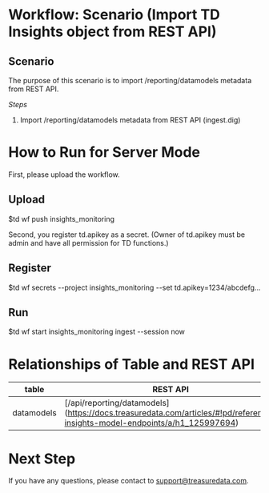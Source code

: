 # Workflow: Scenario (Import TD Insights object from REST API)

## Scenario

The purpose of this scenario is to import /reporting/datamodels metadata from REST API.

*Steps*
1. Import /reporting/datamodels metadata from REST API (ingest.dig)

# How to Run for Server Mode

First, please upload the workflow.

## Upload
  $td wf push insights_monitoring

Second, you register td.apikey as a secret. (Owner of td.apikey must be admin and have all permission for TD functions.)

## Register
  $td wf secrets --project insights_monitoring --set td.apikey=1234/abcdefg...

## Run
  $td wf start insights_monitoring ingest --session now

# Relationships of Table and REST API

| table | REST API|
| ----- | --------|
| datamodels  | [/api/reporting/datamodels] (https://docs.treasuredata.com/articles/#!pd/reference-insights-model-endpoints/a/h1_125997694) |

# Next Step
If you have any questions, please contact to support@treasuredata.com.
